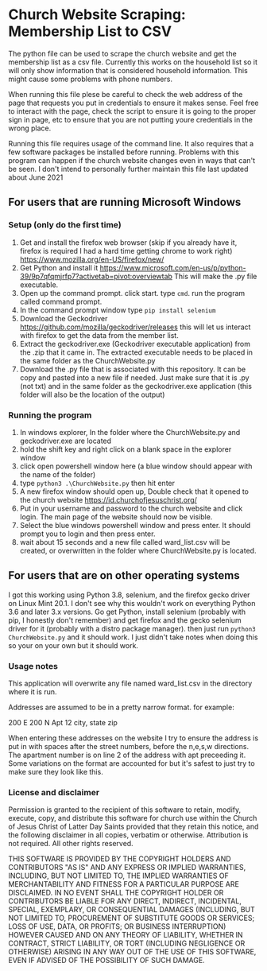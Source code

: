 # Church Website Scraping: Membership List to CSV

The python file can be used to scrape the church website and get the membership list as a csv file. Currently this works on the household list so it will only show information that is considered household information. This might cause some problems with phone numbers.

When running this file plese be careful to check the web address of the page that requests you put in credentials to ensure it makes sense. Feel free to interact with the page, check the script to ensure it is going to the proper sign in page, etc to ensure that you are not putting youre credentials in the wrong place.

Running this file requires usage of the command line. It also requires that a few software packages be installed before running. Problems with this program can happen if the church website changes even in ways that can't be seen. I don't intend to personally further maintain this file last updated about June 2021

## For users that are running Microsoft Windows

### Setup (only do the first time)

1. Get and install the firefox web browser (skip if you already have it, firefox is required I had a hard time getting chrome to work right) https://www.mozilla.org/en-US/firefox/new/
2. Get Python and install it https://www.microsoft.com/en-us/p/python-39/9p7qfqmjrfp7?activetab=pivot:overviewtab This will make the .py file executable.
3. Open up the command prompt. click start. type `cmd`. run the program called command prompt.
4. In the command prompt window type `pip install selenium`
5. Download the Geckodriver https://github.com/mozilla/geckodriver/releases this will let us interact with firefox to get the data from the member list.
6. Extract the geckodriver.exe (Geckodriver executable application) from the .zip that it came in. The extracted executable needs to be placed in the same folder as the ChurchWebsite.py
7. Download the .py file that is associated with this repository. It can be copy and pasted into a new file if needed. Just make sure that it is .py (not txt) and in the same folder as the geckodriver.exe application (this folder will also be the location of the output)

### Running the program

1. In windows explorer, In the folder where the ChurchWebsite.py and geckodriver.exe are located
2. hold the shift key and right click on a blank space in the explorer window
3. click open powershell window here (a blue window should appear with the name of the folder)
4. type `python3 .\ChurchWebsite.py` then hit enter
5. A new firefox window should open up, Double check that it opened to the church website https://id.churchofjesuschrist.org/
6. Put in your username and password to the church website and click login. The main page of the website should now be visible.
7. Select the blue windows powershell window and press enter. It should prompt you to login and then press enter.
8. wait about 15 seconds and a new file called ward_list.csv will be created, or overwritten in the folder where ChurchWebsite.py is located.

## For users that are on other operating systems

I got this working using Python 3.8, selenium, and the firefox gecko driver on Linux Mint 20.1. I don't see why this wouldn't work on everything Python 3.6 and later 3.x versions. Go get Python, install selenium (probably with pip, I honestly don't remember) and get firefox and the gecko selenium driver for it (probably with a distro package manager). then just run `python3 ChurchWebsite.py` and it should work. I just didn't take notes when doing this so your on your own but it should work.

### Usage notes

This application will overwrite any file named ward_list.csv in the directory where it is run.

Addresses are assumed to be in a pretty narrow format. for example:

200 E 200 N
Apt 12
city, state zip

When entering these addresses on the website I try to ensure the address is put in with spaces after the street numbers, before the n,e,s,w directions. The apartment number is on line 2 of the address with apt preceeding it. Some variations on the format are accounted for but it's safest to just try to make sure they look like this.

### License and disclaimer

Permission is granted to the recipient of this software to retain, modify, execute, copy, and distribute this software for church use within the Church of Jesus Christ of Latter Day Saints provided that they retain this notice, and the following disclaimer in all copies, verbatim or otherwise. Attribution is not required. All other rights reserved.

THIS SOFTWARE IS PROVIDED BY THE COPYRIGHT HOLDERS AND CONTRIBUTORS "AS IS" AND ANY EXPRESS OR IMPLIED WARRANTIES, INCLUDING, BUT NOT LIMITED TO, THE IMPLIED WARRANTIES OF MERCHANTABILITY AND FITNESS FOR A PARTICULAR PURPOSE ARE DISCLAIMED. IN NO EVENT SHALL THE COPYRIGHT HOLDER OR CONTRIBUTORS BE LIABLE FOR ANY DIRECT, INDIRECT, INCIDENTAL, SPECIAL, EXEMPLARY, OR CONSEQUENTIAL DAMAGES (INCLUDING, BUT NOT LIMITED TO, PROCUREMENT OF SUBSTITUTE GOODS OR SERVICES; LOSS OF USE, DATA, OR PROFITS; OR BUSINESS INTERRUPTION) HOWEVER CAUSED AND ON ANY THEORY OF LIABILITY, WHETHER IN CONTRACT, STRICT LIABILITY, OR TORT (INCLUDING NEGLIGENCE OR OTHERWISE) ARISING IN ANY WAY OUT OF THE USE OF THIS SOFTWARE, EVEN IF ADVISED OF THE POSSIBILITY OF SUCH DAMAGE.

